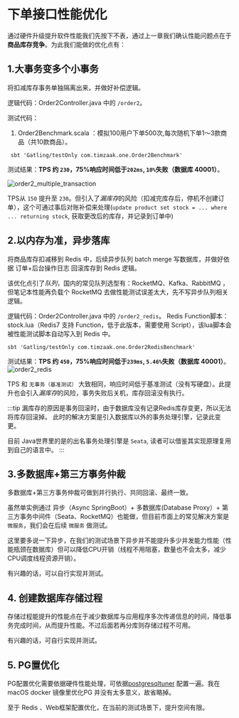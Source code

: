 # 下单接口性能优化
通过硬件升级提升软件性能我们先按下不表，通过上一章我们确认性能问题点在于**商品库存竞争**。为此我们能做的优化点有：
## 1.大事务变多个小事务

将扣减库存事务单独隔离出来，并做好补偿逻辑。

逻辑代码：<a v-bind:href="codeSrc + '/controller/Order2Controller.java'">Order2Controller.java</a> 中的 `/order2`。

测试代码：
1. <a v-bind:href="benchSrc + '/one/Order2Benchmark.scala'">Order2Benchmark.scala</a> ：模拟100用户下单500次,每次随机下单1～3款商品（共10款商品）。

```shell
 sbt 'Gatling/testOnly com.timzaak.one.Order2Benchmark'
```
测试结果：**TPS 约 `230`，75%响应时间低于`202ms`, `10%`失败（数据库 40001）**。

![order2_multiple_transaction](/img/order2_multi_transaction.png)

TPS从 `150` 提升至 `230`。但引入了*漏库存*的风险（扣减完库存后，停机不创建订单），这个可通过事后对账补偿来处理(`update product set stock = ... where ... returning stock`, 获取更改后的库存，并记录到订单中)

## 2.以内存为准，异步落库
将商品库存扣减移到 Redis 中，后续异步队列 batch merge 写数据库，并做好依据 订单+后台操作日志 回滚库存到 Redis 逻辑。

该优化点引了*队列*，国内的常见队列选型有：RocketMQ、Kafka、RabbitMQ ，但笔记本性能再负载个 RocketMQ 去做性能测试误差太大，先不写异步队列相关逻辑。

逻辑代码：<a v-bind:href="codeSrc + '/controller/Order2Controller.java'">Order2Controller.java</a> 中的 `/order2_redis`。 Redis Function脚本：<a v-bind:href="luaSrc + '/stock.lua'">stock.lua</a>（Redis7 支持 Function，低于此版本，需要使用 Script），该lua脚本会被性能测试脚本自动写入到 Redis 中。
```shell
sbt 'Gatling/testOnly com.timzaak.one.Order2RedisBenchmark'
```

测试结果：**TPS 约 `450`，75%响应时间低于`239ms`, `5.46%`失败（数据库 40001）**。
![order2_redis](/img/order2_redis.png)

TPS 和 `无事务（基准测试）` 大致相同，响应时间低于基准测试（没有写硬盘）。此提升也会引入*漏库存*的风险，事务失败后关机，库存回滚没有执行。


:::tip
漏库存的原因是事务回滚时，由于数据库没有记录Redis库存变更，所以无法将库存回滚掉。
此时的解决方案是引入数据库以外的事务处理引擎，记录此变更。

目前 Java世界里的是的出名事务处理引擎是 `Seata`, 读者可以借鉴其实现原理复用到自己的语言中。
:::
## 3.多数据库+第三方事务仲裁
多数据库+第三方事务仲裁可做到并行执行、共同回滚、最终一致。

虽然单实例通过 异步（Async SpringBoot）+ 多数据库(Database Proxy）+ 第三方事务中间件（Seata、RocketMQ）也能做，但目前市面上的常见解决方案是`微服务`，我们会在后续 `微服务` 做测试。

这里要多说一下异步，在我们的测试场景下异步并不能提升多少并发能力性能（性能瓶颈在数据库）但可以降低CPU开销（线程不用阻塞，数量也不会太多，减少CPU调度线程资源开销）。

有兴趣的话，可以自行实现并测试。

## 4. 创建数据库存储过程
存储过程能提升的性能点在于减少数据库与应用程序多次传递信息的时间，降低事务完成时间，从而提升性能。不过后面若再分库则存储过程不可用。

有兴趣的话，可自行实现并测试。

## 5. PG置优化
PG配置优化需要依据硬件性能处理，可依据[postgresqltuner](https://github.com/jfcoz/postgresqltuner) 配置一遍。我在 macOS docker 镜像里优化PG 并没有太多意义，故省略掉。

至于 Redis 、Web框架配置优化，在当前的测试场景下，提升空间有限。
